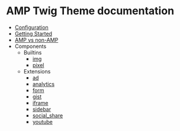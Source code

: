 # AMP Twig Theme documentation
* [Configuration](configuration.md)
* [Getting Started](getting_started.md)
* [AMP vs non-AMP](amp_vs_non_amp.md)
* Components
    * Builtins
        * [img](components/builtins/img.md)
        * [pixel](components/builtins/pixel.md)
    * Extensions
        * [ad](components/extensions/ad.md)
        * [analytics](components/extensions/analytics.md)
        * [form](components/extensions/form.md)
        * [gist](components/extensions/gist.md)
        * [iframe](components/extensions/iframe.md)
        * [sidebar](components/extensions/sidebar.md)
        * [social_share](components/extensions/social_share.md)
        * [youtube](components/extensions/youtube.md)

